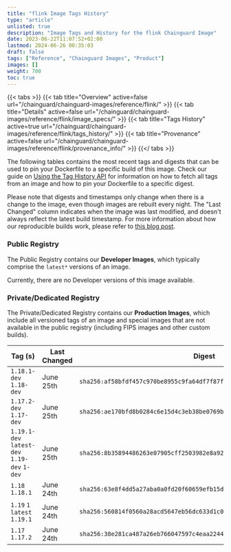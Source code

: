 ```yaml
---
title: "flink Image Tags History"
type: "article"
unlisted: true
description: "Image Tags and History for the flink Chainguard Image"
date: 2023-06-22T11:07:52+02:00
lastmod: 2024-06-26 00:35:03
draft: false
tags: ["Reference", "Chainguard Images", "Product"]
images: []
weight: 700
toc: true
---
```


{{< tabs >}}
{{< tab title="Overview" active=false url="/chainguard/chainguard-images/reference/flink/" >}}
{{< tab title="Details" active=false url="/chainguard/chainguard-images/reference/flink/image_specs/" >}}
{{< tab title="Tags History" active=true url="/chainguard/chainguard-images/reference/flink/tags_history/" >}}
{{< tab title="Provenance" active=false url="/chainguard/chainguard-images/reference/flink/provenance_info/" >}}
{{</ tabs >}}

The following tables contains the most recent tags and digests that can be used to pin your Dockerfile to a specific build of this image. Check our guide on [Using the Tag History API](/chainguard/chainguard-images/using-the-tag-history-api/) for information on how to fetch all tags from an image and how to pin your Dockerfile to a specific digest.

Please note that digests and timestamps only change when there is a change to the image, even though images are rebuilt every night. The "Last Changed" column indicates when the image was last modified, and doesn't always reflect the latest build timestamp. For more information about how our reproducible builds work, please refer to [this blog post](https://www.chainguard.dev/unchained/reproducing-chainguards-reproducible-image-builds).

### Public Registry
The Public Registry contains our **Developer Images**, which typically comprise the `latest*` versions of an image.

Currently, there are no Developer versions of this image available.

### Private/Dedicated Registry
The Private/Dedicated Registry contains our **Production Images**, which include all versioned tags of an image and special images that are not available in the public registry (including FIPS images and other custom builds).

| Tag (s)                                       | Last Changed | Digest                                                                    |
|-----------------------------------------------|--------------|---------------------------------------------------------------------------|
|  `1.18.1-dev` `1.18-dev`                      | June 25th    | `sha256:af58bfdf457c970be8955c9fa64df7f87f3b2b72aefb99592513a97f4eec98c6` |
|  `1.17.2-dev` `1.17-dev`                      | June 25th    | `sha256:ae170bfd8b0284c6e15d4c3eb38be0769b121f0d273ddadb0535c245591ddcae` |
|  `1.19.1-dev` `latest-dev` `1.19-dev` `1-dev` | June 25th    | `sha256:8b35894486263e07905cff2503982e8a9207633b46f3aa120b41deddde943a54` |
|  `1.18` `1.18.1`                              | June 24th    | `sha256:63e8f4dd5a27aba0a0fd20f60659efb15d7b80208364f400532aa7ed8783930b` |
|  `1.19` `1` `latest` `1.19.1`                 | June 24th    | `sha256:560814f0560a28acd5647eb56dc633d1c05f0018bb60fbc6edfda8541bd8a899` |
|  `1.17` `1.17.2`                              | June 24th    | `sha256:38e281ca487a26eb766047597c4eaa2244edad3efca630f14cef6725e759f4c5` |

